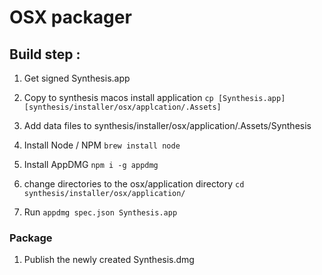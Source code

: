 # OSX packager

## Build step :

1. Get signed Synthesis.app

2. Copy to synthesis macos install application ` cp [Synthesis.app] [synthesis/installer/osx/applcation/.Assets] `

3. Add data files to synthesis/installer/osx/application/.Assets/Synthesis

3. Install Node / NPM ` brew install node `

4. Install AppDMG ` npm i -g appdmg `

5. change directories to the osx/application directory ` cd synthesis/installer/osx/application/ `

6. Run ` appdmg spec.json Synthesis.app `

### Package

1. Publish the newly created Synthesis.dmg
